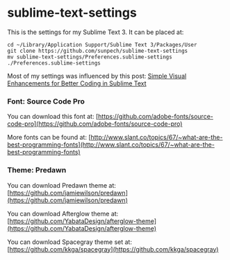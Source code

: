 # sublime-text-settings

This is the settings for my Sublime Text 3. It can be placed at:

    cd ~/Library/Application Support/Sublime Text 3/Packages/User
    git clone https://github.com/sunpech/sublime-text-settings
    mv sublime-text-settings/Preferences.sublime-settings ./Preferences.sublime-settings

Most of my settings was influenced by this post: [Simple Visual Enhancements for Better Coding in Sublime Text](http://webdesign.tutsplus.com/articles/simple-visual-enhancements-for-better-coding-in-sublime-text--webdesign-18052)

### Font: Source Code Pro

You can download this font at: [https://github.com/adobe-fonts/source-code-pro](https://github.com/adobe-fonts/source-code-pro)

More fonts can be found at: [http://www.slant.co/topics/67/~what-are-the-best-programming-fonts](http://www.slant.co/topics/67/~what-are-the-best-programming-fonts)

### Theme: Predawn

You can download Predawn theme at: [https://github.com/jamiewilson/predawn](https://github.com/jamiewilson/predawn)

You can download Afterglow theme at: [https://github.com/YabataDesign/afterglow-theme](https://github.com/YabataDesign/afterglow-theme)

You can download Spacegray theme set at: [https://github.com/kkga/spacegray](https://github.com/kkga/spacegray)
